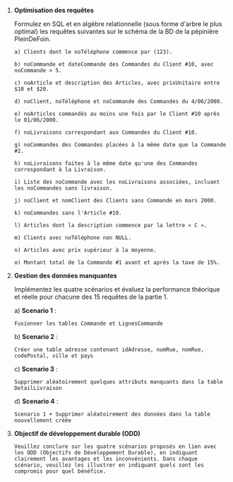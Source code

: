 1) **Optimisation des requêtes**

    Formulez en SQL et en algèbre relationnelle (sous forme d'arbre le plus optimal) les requêtes suivantes sur le schéma de la BD de la pépinière PleinDeFoin.

   ```
   a) Clients dont le noTéléphone commence par (123).
   ```

   ```
   b) noCommande et dateCommande des Commandes du Client #10, avec noCommande > 5.
   ```

   ```
   c) noArticle et description des Articles, avec prixUnitaire entre $10 et $20.
   ```
   
   ```
   d) noClient, noTéléphone et noCommande des Commandes du 4/06/2000.
   ```
   
   ```
   e) noArticles commandés au moins une fois par le Client #10 après le 01/06/2000.
   ```
   ```
   f) noLivraisons correspondant aux Commandes du Client #10.
   ```
   
   ```
   g) noCommandes des Commandes placées à la même date que la Commande #2.
   ```
   
   ```
   h) noLivraisons faites à la même date qu'une des Commandes correspondant à la Livraison.
   ```

   ```
   i) Liste des noCommande avec les noLivraisons associées, incluant les noCommandes sans livraison.
   ```
   
   ```
   j) noClient et nomClient des Clients sans Commande en mars 2000.
   ```

   ```
   k) noCommandes sans l'Article #10.
   ```

   ```
   l) Articles dont la description commence par la lettre « C ».
   ```

   ```
   m) Clients avec noTéléphone non NULL.
   ```
   
   ```
   n) Articles avec prix supérieur à la moyenne.
   ```

   ```
   o) Montant total de la Commande #1 avant et après la taxe de 15%.
   ```
  
3) **Gestion des données manquantes**

   Implémentez les quatre scénarios et évaluez la performance théorique et réelle pour chacune des 15 requêtes de la partie 1.

   a) **Scenario 1** : 
   ```
   Fusionner les tables Commande et LignesCommande
   ```

   b) **Scenario 2** : 
   ```
   Créer une table adresse contenant idAdresse, numRue, nomRue, codePostal, ville et pays
   ```

   c) **Scenario 3** : 
   ```
   Supprimer aléatoirement quelques attributs manquants dans la table DetailLivraison
   ```

   d) **Scenario 4** : 
   ```
   Scenario 1 + Supprimer aléatoirement des données dans la table nouvellement créée
   ```
   

4) **Objectif de développement durable (ODD)**
   ```
   Veuillez conclure sur les quatre scénarios proposés en lien avec les ODD (Objectifs de Développement Durable), en indiquant clairement les avantages et les inconvénients. Dans chaque scénario, veuillez les illustrer en indiquant quels sont les compromis pour quel bénéfice.
   ```
